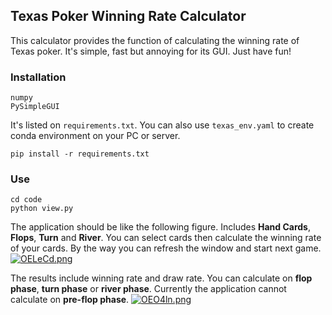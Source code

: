## Texas Poker Winning Rate Calculator
This calculator provides the function of calculating the winning rate of Texas poker. It's simple, fast but annoying for its GUI. Just have fun!

### Installation
```
numpy
PySimpleGUI
```
It's listed on `requirements.txt`. You can also use `texas_env.yaml` to create conda environment on your PC or server.

```
pip install -r requirements.txt
```

### Use
```
cd code
python view.py
```
The application should be like the following figure.
Includes **Hand Cards**, **Flops**, **Turn** and **River**.
You can select cards then calculate the winning rate of your cards.
By the way you can refresh the window and start next game. 
[![OELeCd.png](https://s1.ax1x.com/2022/05/04/OELeCd.png)](https://imgtu.com/i/OELeCd)

The results include winning rate and draw rate. You can calculate on
**flop phase**, **turn phase** or **river phase**. Currently the application cannot calculate on **pre-flop phase**.
[![OEO4ln.png](https://s1.ax1x.com/2022/05/04/OEO4ln.png)](https://imgtu.com/i/OEO4ln)